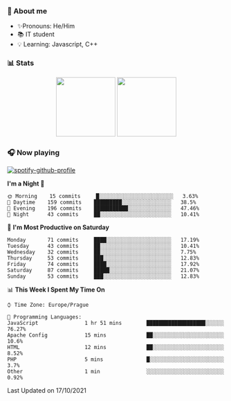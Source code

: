 ### 👋 About me

- ✨Pronouns: He/Him
- 📚 IT student
- 💡 Learning: Javascript, C++

### 📊 Stats
<p align="center">
  <img height="137px" src="https://github-readme-stats-ashy-seven.vercel.app/api?username=Nanoslav&count_private=true&theme=dark&show_icons=true" />
  <img height="137px" src="https://github-readme-stats-ashy-seven.vercel.app/api/top-langs?username=Nanoslav&count_private=true&layout=compact&theme=dark" />
</p>

### 🎧 Now playing
[![spotify-github-profile](https://spotify-github-profile.vercel.app/api/view?uid=g509347fts6blldcmm8uxhzib&cover_image=true&theme=novatorem)](https://spotify-github-profile.vercel.app/api/view?uid=g509347fts6blldcmm8uxhzib&redirect=true)

<!--START_SECTION:waka-->
**I'm a Night 🦉** 

```text
🌞 Morning    15 commits     █░░░░░░░░░░░░░░░░░░░░░░░░   3.63% 
🌆 Daytime    159 commits    █████████░░░░░░░░░░░░░░░░   38.5% 
🌃 Evening    196 commits    ███████████░░░░░░░░░░░░░░   47.46% 
🌙 Night      43 commits     ██░░░░░░░░░░░░░░░░░░░░░░░   10.41%

```
📅 **I'm Most Productive on Saturday** 

```text
Monday       71 commits     ████░░░░░░░░░░░░░░░░░░░░░   17.19% 
Tuesday      43 commits     ██░░░░░░░░░░░░░░░░░░░░░░░   10.41% 
Wednesday    32 commits     ██░░░░░░░░░░░░░░░░░░░░░░░   7.75% 
Thursday     53 commits     ███░░░░░░░░░░░░░░░░░░░░░░   12.83% 
Friday       74 commits     ████░░░░░░░░░░░░░░░░░░░░░   17.92% 
Saturday     87 commits     █████░░░░░░░░░░░░░░░░░░░░   21.07% 
Sunday       53 commits     ███░░░░░░░░░░░░░░░░░░░░░░   12.83%

```


📊 **This Week I Spent My Time On** 

```text
⌚︎ Time Zone: Europe/Prague

💬 Programming Languages: 
JavaScript               1 hr 51 mins        ███████████████████░░░░░░   76.27% 
Apache Config            15 mins             ██░░░░░░░░░░░░░░░░░░░░░░░   10.6% 
HTML                     12 mins             ██░░░░░░░░░░░░░░░░░░░░░░░   8.52% 
PHP                      5 mins              █░░░░░░░░░░░░░░░░░░░░░░░░   3.7% 
Other                    1 min               ░░░░░░░░░░░░░░░░░░░░░░░░░   0.92%

```


 Last Updated on 17/10/2021
<!--END_SECTION:waka-->

<!--
**Nanoslav/Nanoslav** is a ✨ _special_ ✨ repository because its `README.md` (this file) appears on your GitHub profile.

Here are some ideas to get you started:

- 🔭 I’m currently working on ...
- 🌱 I’m currently learning ...
- 👯 I’m looking to collaborate on ...
- 🤔 I’m looking for help with ...
- 💬 Ask me about ...
- 📫 How to reach me: ...
- 😄 Pronouns: ...
- ⚡ Fun fact: ...
-->
